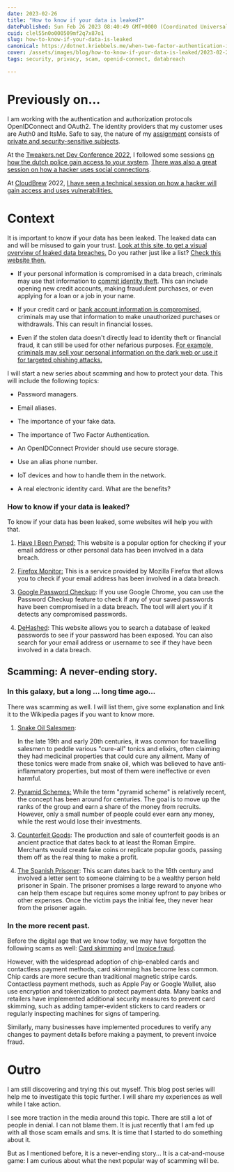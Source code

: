 ```yaml
---
date: 2023-02-26
title: "How to know if your data is leaked?"
datePublished: Sun Feb 26 2023 08:40:49 GMT+0000 (Coordinated Universal Time)
cuid: clel55n0o000509mf2q7x87o1
slug: how-to-know-if-your-data-is-leaked
canonical: https://dotnet.kriebbels.me/when-two-factor-authentication-is-useless
cover: /assets/images/blog/how-to-know-if-your-data-is-leaked/2023-02-26-how-to-know-if-your-data-is-leaked.cover.jpeg
tags: security, privacy, scam, openid-connect, databreach

---
```


# Previously on...

I am working with the authentication and authorization protocols OpenIDConnect and OAuth2. The identity providers that my customer uses are Auth0 and ItsMe. Safe to say, the nature of my [assignment](https://dotnet.kriebbels.me/lets-zoom-in-on-my-first-assignment) consists of [private and security-sensitive subjects](https://dotnet.kriebbels.me/oauth2-open-id-connect-accessidtoken).

At the [Tweakers.net Dev Conference 2022](https://tweakers.net/partners/devsummit2022/), I followed some sessions [on how the dutch police gain access to your system](https://tweakers.net/partners/devsummit2022/1730/marjaharm/). [There was also a great session on how a hacker uses social connections](https://tweakers.net/partners/devsummit2022/1686/christiaannieuwlaat/).

At [CloudBrew](https://www.cloudbrew.be/) 2022, [I have seen a technical session on how a hacker will gain access and uses vulnerabilities.](https://www.cloudbrew.be/2022/#session-offensive-azure-security)

# Context

It is important to know if your data has been leaked. The leaked data can and will be misused to gain your trust. [Look at this site, to get a visual overview of leaked data breaches.](https://www.informationisbeautiful.net/visualizations/worlds-biggest-data-breaches-hacks/) Do you rather just like a list? [Check this website then.](https://tech.co/news/data-breaches-updated-list)

* If your personal information is compromised in a data breach, criminals may use that information to [commit identity theft](https://www.vrt.be/vrtnws/nl/2022/11/16/identiteitsfraude-najaar-energie/). This can include opening new credit accounts, making fraudulent purchases, or even applying for a loan or a job in your name.
    
* If your credit card or [bank account information is compromised](https://datanews.knack.be/ict/nieuws/opnieuw-data-en-rekeningnummers-van-belgen-aangeboden-op-hackersforum/article-news-1927711.html?cookie_check=1677400142), criminals may use that information to make unauthorized purchases or withdrawals. This can result in financial losses.
    
* Even if the stolen data doesn't directly lead to identity theft or financial fraud, it can still be used for other nefarious purposes. [For example, criminals may sell your personal information on the dark web or use it for targeted phishing attacks.](https://itdaily.be/nieuws/security/veertig-procent-belgen-slachtoffer-van-phishing/)
    

I will start a new series about scamming and how to protect your data. This will include the following topics:

* Password managers.
    
* Email aliases.
    
* The importance of your fake data.
    
* The importance of Two Factor Authentication.
    
* An OpenIDConnect Provider should use secure storage.
    
* Use an alias phone number.
    
* IoT devices and how to handle them in the network.
    
* A real electronic identity card. What are the benefits?
    

### How to know if your data is leaked?

To know if your data has been leaked, some websites will help you with that.

1. [Have I Been Pwned:](https://haveibeenpwned.com/) This website is a popular option for checking if your email address or other personal data has been involved in a data breach.
    
2. [Firefox Monitor:](https://monitor.firefox.com/) This is a service provided by Mozilla Firefox that allows you to check if your email address has been involved in a data breach.
    
3. [Google Password Checkup](https://passwords.google.com/checkup/): If you use Google Chrome, you can use the Password Checkup feature to check if any of your saved passwords have been compromised in a data breach. The tool will alert you if it detects any compromised passwords.
    
4. [DeHashed](https://dehashed.com/): This website allows you to search a database of leaked passwords to see if your password has been exposed. You can also search for your email address or username to see if they have been involved in a data breach.
    

## Scamming: A never-ending story.

### In this galaxy, but a long ... long time ago...

There was scamming as well. I will list them, give some explanation and link it to the Wikipedia pages if you want to know more.

1. [Snake Oil Salesmen](https://en.wikipedia.org/wiki/Snake_oil):
    
    In the late 19th and early 20th centuries, it was common for travelling salesmen to peddle various "cure-all" tonics and elixirs, often claiming they had medicinal properties that could cure any ailment. Many of these tonics were made from snake oil, which was believed to have anti-inflammatory properties, but most of them were ineffective or even harmful.
    
2. [Pyramid Schemes:](https://en.wikipedia.org/wiki/Pyramid_scheme) While the term "pyramid scheme" is relatively recent, the concept has been around for centuries. The goal is to move up the ranks of the group and earn a share of the money from recruits. However, only a small number of people could ever earn any money, while the rest would lose their investments.
    
3. [Counterfeit Goods](https://en.wikipedia.org/wiki/Counterfeit): The production and sale of counterfeit goods is an ancient practice that dates back to at least the Roman Empire. Merchants would create fake coins or replicate popular goods, passing them off as the real thing to make a profit.
    
4. [The Spanish Prisoner](https://en.wikipedia.org/wiki/Spanish_Prisoner): This scam dates back to the 16th century and involved a letter sent to someone claiming to be a wealthy person held prisoner in Spain. The prisoner promises a large reward to anyone who can help them escape but requires some money upfront to pay bribes or other expenses. Once the victim pays the initial fee, they never hear from the prisoner again.
    

### In the more recent past.

Before the digital age that we know today, we may have forgotten the following scams as well: [Card skimming](https://en.wikipedia.org/wiki/Card_skimming) and [Invoice fraud](https://en.wikipedia.org/wiki/Invoice_fraud).

However, with the widespread adoption of chip-enabled cards and contactless payment methods, card skimming has become less common. Chip cards are more secure than traditional magnetic stripe cards. Contactless payment methods, such as Apple Pay or Google Wallet, also use encryption and tokenization to protect payment data. Many banks and retailers have implemented additional security measures to prevent card skimming, such as adding tamper-evident stickers to card readers or regularly inspecting machines for signs of tampering.

Similarly, many businesses have implemented procedures to verify any changes to payment details before making a payment, to prevent invoice fraud.

# Outro

I am still discovering and trying this out myself. This blog post series will help me to investigate this topic further. I will share my experiences as well while I take action.

I see more traction in the media around this topic. There are still a lot of people in denial. I can not blame them. It is just recently that I am fed up with all those scam emails and sms. It is time that I started to do something about it.

But as I mentioned before, it is a never-ending story... It is a cat-and-mouse game: I am curious about what the next popular way of scamming will be.


